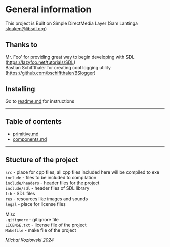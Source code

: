 # General information
This project is Built on Simple DirectMedia Layer (Sam Lantinga slouken@libsdl.org)   
   
## Thanks to
Mr. Foo' for providing great way to begin developing with SDL (https://lazyfoo.net/tutorials/SDL)   
Bastian Schiffthaler for creating cool logging utility (https://github.com/bschiffthaler/BSlogger)   
   
## Installing
Go to [readme.md](https://github.com/M1chol/SpaceGame/blob/master/README.md) for instructions   

---

## Table of contents
- [primitive.md](https://github.com/M1chol/SpaceGame/blob/master/doc/primitive.md)
- [components.md](https://github.com/M1chol/SpaceGame/blob/master/doc/components.md)

---

## Stucture of the project
`src` - place for cpp files, all cpp files included here will be compiled to exe   
`include` - files to be included to compilation   
`include/headers` - header files for the project   
`include/sdl` - header files of SDL library   
`lib` - SDL files   
`res` - resources like images and sounds    
`legal` - place for license files   
   
Misc   
`.gitignore` - gitignore file   
`LICENSE.txt` - license file of the project   
`Makefile` - make file of the project 

   
 *Michał Kozłowski 2024*
